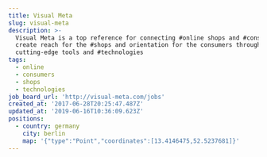 ```yaml
---
title: Visual Meta
slug: visual-meta
description: >-
  Visual Meta is a top reference for connecting #online shops and #consumers. We
  create reach for the #shops and orientation for the consumers through our
  cutting-edge tools and #technologies
tags:
  - online
  - consumers
  - shops
  - technologies
job_board_url: 'http://visual-meta.com/jobs'
created_at: '2017-06-28T20:25:47.487Z'
updated_at: '2019-06-16T10:36:09.623Z'
positions:
  - country: germany
    city: berlin
    map: '{"type":"Point","coordinates":[13.4146475,52.5237681]}'
---
```

